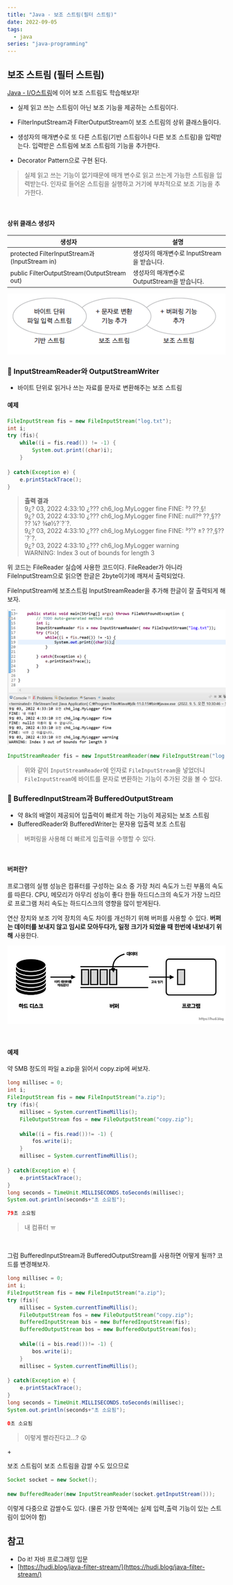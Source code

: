```yaml
---
title: "Java - 보조 스트림(필터 스트림)"
date: 2022-09-05
tags:
  - java
series: "java-programming"
---
```


## 보조 스트림 (필터 스트림)

[Java - I/O스트림](https://blog.hongo.app/iostream/)에 이어 보조 스트림도 학습해보자!

- 실제 읽고 쓰는 스트림이 아닌 보조 기능을 제공하는 스트림이다.

- FilterInputStream과 FilterOutputStream이 보조 스트림의 상위 클래스들이다.

- 생성자의 매개변수로 또 다른 스트림(기반 스트림이나 다른 보조 스트림)을 입력받는다. 입력받은 스트림에 보조 스트림의 기능을 추가한다.

- Decorator Pattern으로 구현 된다.

> 실제 읽고 쓰는 기능이 없기때문에 매개 변수로 읽고 쓰는게 가능한 스트림을 입력받는다. 인자로 들어온 스트림을 실행하고 거기에 부차적으로 보조 기능을 추가한다.

<br/>

#### 상위 클래스 생성자

| 생성자                                        | 설명                                         |
| --------------------------------------------- | -------------------------------------------- |
| protected FilterInputStream과(InputStream in) | 생성자의 매개변수로 InputStream을 받습니다.  |
| public FilterOutputStream(OutputStream out)   | 생성자의 매개변수로 OutputStream을 받습니다. |

![](decostream.png)

### 📌 InputStreamReader와 OutputStreamWriter

- 바이트 단위로 읽거나 쓰는 자료를 문자로 변환해주는 보조 스트림

#### 예제

```java
FileInputStream fis = new FileInputStream("log.txt");
int i;
try (fis){
    while((i = fis.read()) != -1) {
        System.out.print((char)i);
    }

} catch(Exception e) {
    e.printStackTrace();
}
```

> **출력 결과**<br/>
> 9¿? 03, 2022 4:33:10 ¿??? ch6_log.MyLogger fine
> FINE: ³? ??¸§!<br/>
> 9¿? 03, 2022 4:33:10 ¿??? ch6_log.MyLogger fine
> FINE: null?º ??¸§?? ?? ¼? ¾ø½?´?´?.<br/>
> 9¿? 03, 2022 4:33:10 ¿??? ch6_log.MyLogger fine
> FINE: ³?¹? ±? ??¸§??´?´?.<br/>
> 9¿? 03, 2022 4:33:10 ¿??? ch6_log.MyLogger warning<br/>
> WARNING: Index 3 out of bounds for length 3

위 코드는 FileReader 실습에 사용한 코드이다. FileReader가 아니라 FileInputStream으로 읽으면 한글은 2byte이기에 깨져서 출력되었다.<br/>

FileInputStream에 보조스트림 InputStreamReader을 추가해 한글이 잘 출력되게 해보자.

![](inputStreamReader.png)

```java
InputStreamReader fis = new InputStreamReader(new FileInputStream("log.txt"));
```

> 위와 같이 `InputStreamReader`에 인자로 `FileInputStream`을 넣었더니 `FileInputStream`에 바이트를 문자로 변환하는 기능이 추가된 것을 볼 수 있다.

### 📌 BufferedInputStream과 BufferedOutputStream

- 약 8k의 배열이 제공되어 입출력이 빠르게 하는 기능이 제공되는 보조 스트림
- BufferedReader와 BufferedWriter는 문자용 입출력 보조 스트림

> 버퍼링을 사용해 더 빠르게 입출력을 수행할 수 있다.

<br/>

#### 버퍼란?

프로그램의 실행 성능은 컴퓨터를 구성하는 요소 중 가장 처리 속도가 느린 부품의 속도를 따른다. CPU, 메모리가 아무리 성능이 좋다 한들 하드디스크의 속도가 가장 느리므로 프로그램 처리 속도는 하드디스크의 영향을 많이 받게된다.<br/>

연산 장치와 보조 기억 장치의 속도 차이를 개선하기 위해 버퍼를 사용할 수 있다. **버퍼는 데이터를 보내지 않고 임시로 모아두다가, 일정 크기가 되었을 때 한번에 내보내기 위해** 사용한다.<br/>

![](buffer.png)

<br/>

#### 예제

약 5MB 정도의 파일 a.zip을 읽어서 copy.zip에 써보자. <br/>

```java
long millisec = 0;
int i;
FileInputStream fis = new FileInputStream("a.zip");
try (fis){
    millisec = System.currentTimeMillis();
    FileOutputStream fos = new FileOutputStream("copy.zip");

    while((i = fis.read())!= -1) {
        fos.write(i);
    }
    millisec = System.currentTimeMillis();

} catch(Exception e) {
    e.printStackTrace();
}
long seconds = TimeUnit.MILLISECONDS.toSeconds(millisec);
System.out.println(seconds+"초 소요됨");
```

```java
79초 소요됨
```

> 내 컴퓨터 ㅠ

<br/>

그럼 BufferedInputStream과 BufferedOutputStream를 사용하면 어떻게 될까? 코드를 변경해보자.

```java
long millisec = 0;
int i;
FileInputStream fis = new FileInputStream("a.zip");
try (fis){
    millisec = System.currentTimeMillis();
    FileOutputStream fos = new FileOutputStream("copy.zip");
    BufferedInputStream bis = new BufferedInputStream(fis);
    BufferedOutputStream bos = new BufferedOutputStream(fos);

    while((i = bis.read())!= -1) {
        bos.write(i);
    }
    millisec = System.currentTimeMillis();

} catch(Exception e) {
    e.printStackTrace();
}
long seconds = TimeUnit.MILLISECONDS.toSeconds(millisec);
System.out.println(seconds+"초 소요됨");
```

```java
0초 소요됨
```

> 이렇게 빨라진다고...? 😮

+<br/>

보조 스트림이 보조 스트림을 감쌀 수도 있으므로

```java
Socket socket = new Socket();

new BufferedReader(new InputStreamReader(socket.getInputStream()));
```

이렇게 다중으로 감쌀수도 있다. (물론 가장 안쪽에는 실제 입력,출력 기능이 있는 스트림이 있어야 함)

## 참고

- Do it! 자바 프로그래밍 입문
- [https://hudi.blog/java-filter-stream/](https://hudi.blog/java-filter-stream/)
